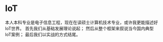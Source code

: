 # IoT
本人本科专业是电子信息工程，现在在读硕士计算机技术专业，或许我更能描述好IoT世界。
首先我们从基础发展理论说起；
然后从整个框架来叙说当今国内典型IoT案例；
最后我们以实战的方式结尾。
